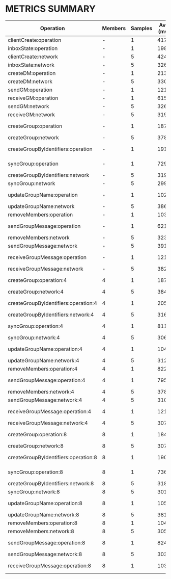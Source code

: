 METRICS SUMMARY
===============

Operation | Members | Samples | Avg (ms) | Min/Max (ms) | Threshold (ms) | Pass Rate | Status
----------|---------|---------|----------|--------------|----------------|-----------|-------
clientCreate:operation | - | 1 | 4173 | 4173/4173 | 700 | 0.0% | FAIL ❌
inboxState:operation | - | 1 | 198 | 198/198 | 100 | 0.0% | FAIL ❌
clientCreate:network | - | 5 | 424 | 51/1008 | 100 | 40.0% | FAIL ❌
inboxState:network | - | 5 | 326 | 2/812 | 100 | 40.0% | FAIL ❌
createDM:operation | - | 1 | 2131 | 2131/2131 | 300 | 0.0% | FAIL ❌
createDM:network | - | 5 | 330 | 2/823 | 100 | 40.0% | FAIL ❌
sendGM:operation | - | 1 | 1210 | 1210/1210 | 200 | 0.0% | FAIL ❌
receiveGM:operation | - | 1 | 615 | 615/615 | 200 | 0.0% | FAIL ❌
sendGM:network | - | 5 | 326 | 3/813 | 100 | 40.0% | FAIL ❌
receiveGM:network | - | 5 | 319 | 3/795 | 100 | 40.0% | FAIL ❌
createGroup:operation | - | 1 | 1873 | 1873/1873 | 4000 | 100.0% | PASS ✅
createGroup:network | - | 5 | 378 | 2/944 | 100 | 40.0% | FAIL ❌
createGroupByIdentifiers:operation | - | 1 | 1911 | 1911/1911 | 4000 | 100.0% | PASS ✅
syncGroup:operation | - | 1 | 729 | 729/729 | 4000 | 100.0% | PASS ✅
createGroupByIdentifiers:network | - | 5 | 319 | 11/785 | 100 | 40.0% | FAIL ❌
syncGroup:network | - | 5 | 299 | 3/745 | 100 | 40.0% | FAIL ❌
updateGroupName:operation | - | 1 | 1020 | 1020/1020 | 4000 | 100.0% | PASS ✅
updateGroupName:network | - | 5 | 386 | 4/962 | 100 | 40.0% | FAIL ❌
removeMembers:operation | - | 1 | 1035 | 1035/1035 | 200 | 0.0% | FAIL ❌
sendGroupMessage:operation | - | 1 | 621 | 621/621 | 4000 | 100.0% | PASS ✅
removeMembers:network | - | 5 | 323 | 6/802 | 100 | 40.0% | FAIL ❌
sendGroupMessage:network | - | 5 | 391 | 2/975 | 100 | 40.0% | FAIL ❌
receiveGroupMessage:operation | - | 1 | 1213 | 1213/1213 | 4000 | 100.0% | PASS ✅
receiveGroupMessage:network | - | 5 | 382 | 2/953 | 100 | 40.0% | FAIL ❌
createGroup:operation:4 | 4 | 1 | 1879 | 1879/1879 | 4000 | 100.0% | PASS ✅
createGroup:network:4 | 4 | 5 | 384 | 4/955 | 100 | 40.0% | FAIL ❌
createGroupByIdentifiers:operation:4 | 4 | 1 | 2052 | 2052/2052 | 4000 | 100.0% | PASS ✅
createGroupByIdentifiers:network:4 | 4 | 5 | 316 | 2/789 | 100 | 40.0% | FAIL ❌
syncGroup:operation:4 | 4 | 1 | 811 | 811/811 | 4000 | 100.0% | PASS ✅
syncGroup:network:4 | 4 | 5 | 306 | 4/760 | 100 | 40.0% | FAIL ❌
updateGroupName:operation:4 | 4 | 1 | 1041 | 1041/1041 | 4000 | 100.0% | PASS ✅
updateGroupName:network:4 | 4 | 5 | 312 | 2/779 | 100 | 40.0% | FAIL ❌
removeMembers:operation:4 | 4 | 1 | 822 | 822/822 | 200 | 0.0% | FAIL ❌
sendGroupMessage:operation:4 | 4 | 1 | 795 | 795/795 | 4000 | 100.0% | PASS ✅
removeMembers:network:4 | 4 | 5 | 378 | 2/943 | 100 | 40.0% | FAIL ❌
sendGroupMessage:network:4 | 4 | 5 | 310 | 3/773 | 100 | 40.0% | FAIL ❌
receiveGroupMessage:operation:4 | 4 | 1 | 1211 | 1211/1211 | 4000 | 100.0% | PASS ✅
receiveGroupMessage:network:4 | 4 | 5 | 307 | 2/766 | 100 | 40.0% | FAIL ❌
createGroup:operation:8 | 8 | 1 | 1846 | 1846/1846 | 4000 | 100.0% | PASS ✅
createGroup:network:8 | 8 | 5 | 307 | 6/761 | 100 | 40.0% | FAIL ❌
createGroupByIdentifiers:operation:8 | 8 | 1 | 1903 | 1903/1903 | 4000 | 100.0% | PASS ✅
syncGroup:operation:8 | 8 | 1 | 736 | 736/736 | 4000 | 100.0% | PASS ✅
createGroupByIdentifiers:network:8 | 8 | 5 | 318 | 2/794 | 100 | 40.0% | FAIL ❌
syncGroup:network:8 | 8 | 5 | 301 | 2/750 | 100 | 40.0% | FAIL ❌
updateGroupName:operation:8 | 8 | 1 | 1056 | 1056/1056 | 4000 | 100.0% | PASS ✅
updateGroupName:network:8 | 8 | 5 | 381 | 2/951 | 100 | 40.0% | FAIL ❌
removeMembers:operation:8 | 8 | 1 | 1047 | 1047/1047 | 200 | 0.0% | FAIL ❌
removeMembers:network:8 | 8 | 5 | 305 | 2/761 | 100 | 40.0% | FAIL ❌
sendGroupMessage:operation:8 | 8 | 1 | 824 | 824/824 | 4000 | 100.0% | PASS ✅
sendGroupMessage:network:8 | 8 | 5 | 303 | 2/757 | 100 | 40.0% | FAIL ❌
receiveGroupMessage:operation:8 | 8 | 1 | 1038 | 1038/1038 | 4000 | 100.0% | PASS ✅
